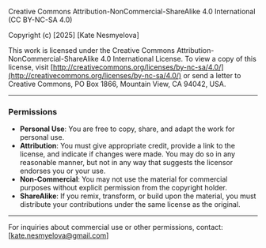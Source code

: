 Creative Commons Attribution-NonCommercial-ShareAlike 4.0 International (CC BY-NC-SA 4.0)

Copyright (c) [2025] [Kate Nesmyelova]

This work is licensed under the Creative Commons Attribution-NonCommercial-ShareAlike 4.0 International License. 
To view a copy of this license, visit [http://creativecommons.org/licenses/by-nc-sa/4.0/](http://creativecommons.org/licenses/by-nc-sa/4.0/) 
or send a letter to Creative Commons, PO Box 1866, Mountain View, CA 94042, USA.

---

### Permissions

- **Personal Use**: You are free to copy, share, and adapt the work for personal use.
- **Attribution**: You must give appropriate credit, provide a link to the license, and indicate if changes were made. You may do so in any reasonable manner, but not in any way that suggests the licensor endorses you or your use.
- **Non-Commercial**: You may not use the material for commercial purposes without explicit permission from the copyright holder.
- **ShareAlike**: If you remix, transform, or build upon the material, you must distribute your contributions under the same license as the original.

---

For inquiries about commercial use or other permissions, contact: [kate.nesmyelova@gmail.com]

